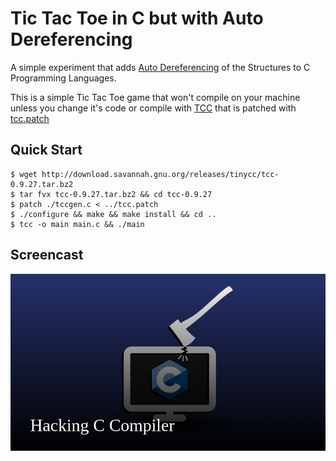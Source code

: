 # Tic Tac Toe in C but with Auto Dereferencing

A simple experiment that adds [Auto Dereferencing](https://twitter.com/tsoding/status/1527660533201178625) of the Structures to C Programming Languages.

This is a simple Tic Tac Toe game that won't compile on your machine unless you change it's code or compile with [TCC](https://bellard.org/tcc/) that is patched with [tcc.patch](./tcc.patch)

## Quick Start

```console
$ wget http://download.savannah.gnu.org/releases/tinycc/tcc-0.9.27.tar.bz2
$ tar fvx tcc-0.9.27.tar.bz2 && cd tcc-0.9.27
$ patch ./tccgen.c < ../tcc.patch
$ ./configure && make && make install && cd ..
$ tcc -o main main.c && ./main
```

## Screencast

[![thumbnail](./thumbnail.png)](https://www.youtube.com/watch?v=yKI-VOBBFu8)
